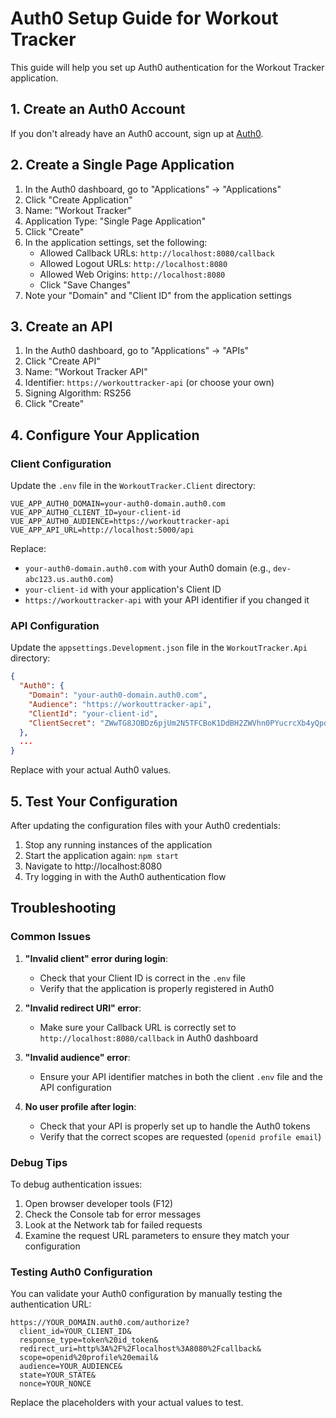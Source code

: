 # Auth0 Setup Guide for Workout Tracker

This guide will help you set up Auth0 authentication for the Workout Tracker application.

## 1. Create an Auth0 Account

If you don't already have an Auth0 account, sign up at [Auth0](https://auth0.com/).

## 2. Create a Single Page Application

1. In the Auth0 dashboard, go to "Applications" → "Applications"
2. Click "Create Application"
3. Name: "Workout Tracker"
4. Application Type: "Single Page Application"
5. Click "Create"
6. In the application settings, set the following:
   - Allowed Callback URLs: `http://localhost:8080/callback`
   - Allowed Logout URLs: `http://localhost:8080`
   - Allowed Web Origins: `http://localhost:8080`
   - Click "Save Changes"
7. Note your "Domain" and "Client ID" from the application settings

## 3. Create an API

1. In the Auth0 dashboard, go to "Applications" → "APIs"
2. Click "Create API"
3. Name: "Workout Tracker API"
4. Identifier: `https://workouttracker-api` (or choose your own)
5. Signing Algorithm: RS256
6. Click "Create"

## 4. Configure Your Application

### Client Configuration

Update the `.env` file in the `WorkoutTracker.Client` directory:

```
VUE_APP_AUTH0_DOMAIN=your-auth0-domain.auth0.com
VUE_APP_AUTH0_CLIENT_ID=your-client-id
VUE_APP_AUTH0_AUDIENCE=https://workouttracker-api
VUE_APP_API_URL=http://localhost:5000/api
```

Replace:
- `your-auth0-domain.auth0.com` with your Auth0 domain (e.g., `dev-abc123.us.auth0.com`)
- `your-client-id` with your application's Client ID
- `https://workouttracker-api` with your API identifier if you changed it

### API Configuration

Update the `appsettings.Development.json` file in the `WorkoutTracker.Api` directory:

```json
{
  "Auth0": {
    "Domain": "your-auth0-domain.auth0.com",
    "Audience": "https://workouttracker-api",
    "ClientId": "your-client-id",
    "ClientSecret": "ZWwTG8JOBDz6pjUm2N5TFCBoK1DdBH2ZWVhn0PYucrcXb4yQpqTZNZ99nMlbXYgR"
  },
  ...
}
```

Replace with your actual Auth0 values.

## 5. Test Your Configuration

After updating the configuration files with your Auth0 credentials:

1. Stop any running instances of the application
2. Start the application again: `npm start`
3. Navigate to http://localhost:8080
4. Try logging in with the Auth0 authentication flow

## Troubleshooting

### Common Issues

1. **"Invalid client" error during login**:
   - Check that your Client ID is correct in the `.env` file
   - Verify that the application is properly registered in Auth0

2. **"Invalid redirect URI" error**:
   - Make sure your Callback URL is correctly set to `http://localhost:8080/callback` in Auth0 dashboard

3. **"Invalid audience" error**:
   - Ensure your API identifier matches in both the client `.env` file and the API configuration

4. **No user profile after login**:
   - Check that your API is properly set up to handle the Auth0 tokens
   - Verify that the correct scopes are requested (`openid profile email`)

### Debug Tips

To debug authentication issues:
1. Open browser developer tools (F12)
2. Check the Console tab for error messages
3. Look at the Network tab for failed requests
4. Examine the request URL parameters to ensure they match your configuration

### Testing Auth0 Configuration

You can validate your Auth0 configuration by manually testing the authentication URL:

```
https://YOUR_DOMAIN.auth0.com/authorize?
  client_id=YOUR_CLIENT_ID&
  response_type=token%20id_token&
  redirect_uri=http%3A%2F%2Flocalhost%3A8080%2Fcallback&
  scope=openid%20profile%20email&
  audience=YOUR_AUDIENCE&
  state=YOUR_STATE&
  nonce=YOUR_NONCE
```

Replace the placeholders with your actual values to test. 